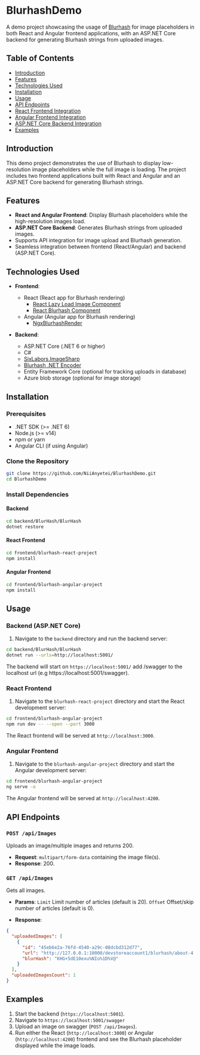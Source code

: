 # BlurhashDemo

A demo project showcasing the usage of [Blurhash](https://blurha.sh/) for image placeholders in both React and Angular frontend applications, with an ASP.NET Core backend for generating Blurhash strings from uploaded images.

## Table of Contents

- [Introduction](#introduction)
- [Features](#features)
- [Technologies Used](#technologies-used)
- [Installation](#installation)
- [Usage](#usage)
- [API Endpoints](#api-endpoints)
- [React Frontend Integration](#react-frontend-integration)
- [Angular Frontend Integration](#angular-frontend-integration)
- [ASP.NET Core Backend Integration](#aspnet-core-backend-integration)
- [Examples](#examples)

## Introduction

This demo project demonstrates the use of Blurhash to display low-resolution image placeholders while the full image is loading. The project includes two frontend applications built with React and Angular and an ASP.NET Core backend for generating Blurhash strings.

## Features

- **React and Angular Frontend**: Display Blurhash placeholders while the high-resolution images load.
- **ASP.NET Core Backend**: Generates Blurhash strings from uploaded images.
- Supports API integration for image upload and Blurhash generation.
- Seamless integration between frontend (React/Angular) and backend (ASP.NET Core).

## Technologies Used

- **Frontend**:
  - React (React app for Blurhash rendering)
    - [React Lazy Load Image Component](https://www.npmjs.com/package/react-lazy-load-image-component)
    - [React Blurhash Component](https://www.npmjs.com/package/react-blurhash)
  - Angular (Angular app for Blurhash rendering)
    - [NgxBlurhashRender](https://www.npmjs.com/package/react-lazy-load-image-component)
  
- **Backend**:
  - ASP.NET Core (.NET 6 or higher)
  - C#
  - [SixLabors.ImageSharp](https://www.nuget.org/packages/SixLabors.ImageSharp/)
  - [Blurhash .NET Encoder](https://github.com/MarkusPalcer/blurhash.net)
  - Entity Framework Core (optional for tracking uploads in database)
  - Azure blob storage (optional for image storage)

## Installation

### Prerequisites

- .NET SDK (>= .NET 6)
- Node.js (>= v14)
- npm or yarn
- Angular CLI (if using Angular)

### Clone the Repository

```bash
git clone https://github.com/NiiAnyetei/BlurhashDemo.git
cd BlurhashDemo
```

### Install Dependencies

#### Backend

```bash
cd backend/BlurHash/BlurHash
dotnet restore
```

#### React Frontend

```bash
cd frontend/blurhash-react-project
npm install
```

#### Angular Frontend

```bash
cd frontend/blurhash-angular-project
npm install
```

## Usage

### Backend (ASP.NET Core)

1. Navigate to the `backend` directory and run the backend server:

```bash
cd backend/BlurHash/BlurHash
dotnet run --urls=http://localhost:5001/
```

The backend will start on `https://localhost:5001/` add /swagger to the localhost url (e.g https://localhost:5001/swagger).

### React Frontend

1. Navigate to the `blurhash-react-project` directory and start the React development server:

```bash
cd frontend/blurhash-angular-project
npm run dev -- --open --port 3000
```

The React frontend will be served at `http://localhost:3000`.

### Angular Frontend

1. Navigate to the `blurhash-angular-project` directory and start the Angular development server:

```bash
cd frontend/blurhash-angular-project
ng serve -o
```

The Angular frontend will be served at `http://localhost:4200`.

## API Endpoints

### `POST /api/Images`

Uploads an image/multiple images and returns 200.

- **Request**: `multipart/form-data` containing the image file(s).
- **Response**: 200.

### `GET /api/Images`

Gets all images.

- **Params**: `Limit` Limit number of articles (default is 20). `Offset` Offset/skip number of articles (default is 0).

- **Response**:

```json
{
  "uploadedImages": [
    {
      "id": "45eb6e2a-76fd-4540-a29c-08dcbd312d77",
      "url": "http://127.0.0.1:10000/devstoreaccount1/blurhash/about-4.webp",
      "blurHash": "KHG+5dE10exu%NIo%1D%V@"
    }
  ],
  "uploadedImagesCount": 1
}
```

## Examples

1. Start the backend (`https://localhost:5001`).
2. Navigate to `https://localhost:5001/swagger`
3. Upload an image on swagger (`POST /api/Images`).
4. Run either the React (`http://localhost:3000`) or Angular (`http://localhost:4200`) frontend and see the Blurhash placeholder displayed while the image loads.

## 
